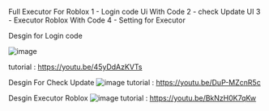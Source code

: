 Full Executor For Roblox 
1 - Login code Ui With Code
2 - check Update UI
3 - Executor Roblox With Code
4 - Setting for Executor

Desgin for Login code


![image](https://github.com/user-attachments/assets/cc033244-5562-463f-809e-7b0a55751dc1)


tutorial : https://youtu.be/45yDdAzKVTs



Desgin For Check Update 
![image](https://github.com/user-attachments/assets/ff1de5c9-e3e3-4954-b111-addccab38cc3)
tutorial : https://youtu.be/DuP-MZcnR5c




Desgin Executor Roblox 
![image](https://github.com/user-attachments/assets/153339b0-b020-4d6c-b94d-a4e607f34c57)
tutorial : https://youtu.be/BkNzH0K7qKw
